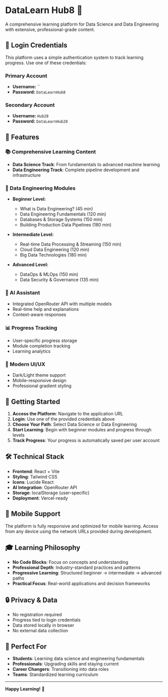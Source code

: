 # DataLearn Hub8 🚀

A comprehensive learning platform for Data Science and Data Engineering with extensive, professional-grade content.

## 🔐 Login Credentials

This platform uses a simple authentication system to track learning progress. Use one of these credentials:

### Primary Account
- **Username:** ``
- **Password:** `DataLearnHub8`

### Secondary Account  
- **Username:** `Hub28`
- **Password:** `DataLearnHub28`

## 🎯 Features

### 📚 Comprehensive Learning Content
- **Data Science Track**: From fundamentals to advanced machine learning
- **Data Engineering Track**: Complete pipeline development and infrastructure

### 🔧 Data Engineering Modules
- **Beginner Level:**
  - What is Data Engineering? (45 min)
  - Data Engineering Fundamentals (120 min)
  - Databases & Storage Systems (150 min)
  - Building Production Data Pipelines (180 min)

- **Intermediate Level:**
  - Real-time Data Processing & Streaming (150 min)
  - Cloud Data Engineering (120 min)
  - Big Data Technologies (180 min)

- **Advanced Level:**
  - DataOps & MLOps (150 min)
  - Data Security & Governance (135 min)

### 🤖 AI Assistant
- Integrated OpenRouter API with multiple models
- Real-time help and explanations
- Context-aware responses

### 📊 Progress Tracking
- User-specific progress storage
- Module completion tracking
- Learning analytics

### 🎨 Modern UI/UX
- Dark/Light theme support
- Mobile-responsive design
- Professional gradient styling

## 🚀 Getting Started

1. **Access the Platform**: Navigate to the application URL
2. **Login**: Use one of the provided credentials above
3. **Choose Your Path**: Select Data Science or Data Engineering
4. **Start Learning**: Begin with beginner modules and progress through levels
5. **Track Progress**: Your progress is automatically saved per user account

## 🛠️ Technical Stack

- **Frontend**: React + Vite
- **Styling**: Tailwind CSS
- **Icons**: Lucide React
- **AI Integration**: OpenRouter API
- **Storage**: localStorage (user-specific)
- **Deployment**: Vercel-ready

## 📱 Mobile Support

The platform is fully responsive and optimized for mobile learning. Access from any device using the network URLs provided during development.

## 🎓 Learning Philosophy

- **No Code Blocks**: Focus on concepts and understanding
- **Professional Depth**: Industry-standard practices and patterns
- **Progressive Learning**: Structured beginner → intermediate → advanced paths
- **Practical Focus**: Real-world applications and decision frameworks

## 🔒 Privacy & Data

- No registration required
- Progress tied to login credentials
- Data stored locally in browser
- No external data collection

## 🌟 Perfect For

- **Students**: Learning data science and engineering fundamentals
- **Professionals**: Upgrading skills and staying current
- **Career Changers**: Transitioning into data roles
- **Teams**: Standardized learning curriculum

---

**Happy Learning!** 🎉
